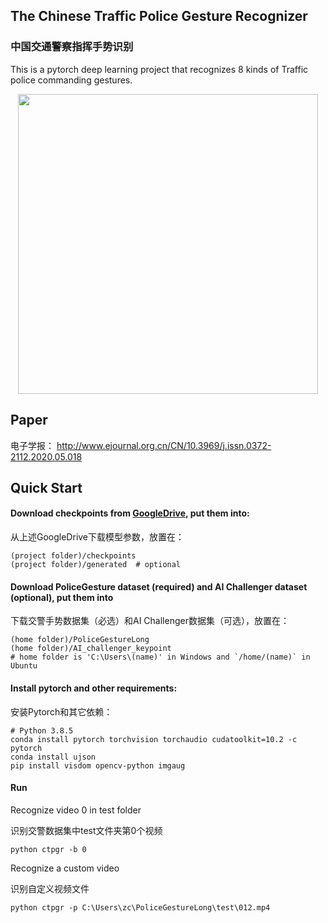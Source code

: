 ## The Chinese Traffic Police Gesture Recognizer

### 中国交通警察指挥手势识别

This is a pytorch deep learning project that recognizes 8 kinds of Traffic police commanding gestures.

<p align="center">
    <img src="docs/intro.gif" width="480">
</p>

## Paper
电子学报： http://www.ejournal.org.cn/CN/10.3969/j.issn.0372-2112.2020.05.018 

## Quick Start
#### Download checkpoints from [GoogleDrive](https://drive.google.com/drive/folders/1kngUBiiUWUOt1NeasHS9IMGQvJrFoxpO?usp=sharing), put them into:

从上述GoogleDrive下载模型参数，放置在：
```
(project folder)/checkpoints
(project folder)/generated  # optional
```

#### Download PoliceGesture dataset (required) and AI Challenger dataset (optional), put them into

下载交警手势数据集（必选）和AI Challenger数据集（可选），放置在：
```
(home folder)/PoliceGestureLong
(home folder)/AI_challenger_keypoint
# home folder is 'C:\Users\(name)' in Windows and `/home/(name)` in Ubuntu
```

#### Install pytorch and other requirements:

安装Pytorch和其它依赖：
```
# Python 3.8.5
conda install pytorch torchvision torchaudio cudatoolkit=10.2 -c pytorch
conda install ujson
pip install visdom opencv-python imgaug
```

#### Run
Recognize video 0 in test folder

识别交警数据集中test文件夹第0个视频
```
python ctpgr -b 0
```

Recognize a custom video

识别自定义视频文件
```
python ctpgr -p C:\Users\zc\PoliceGestureLong\test\012.mp4
```